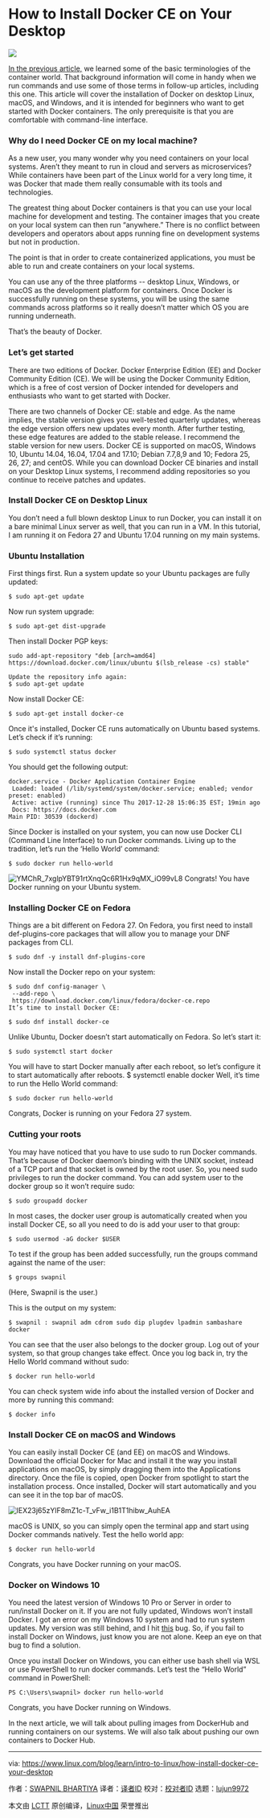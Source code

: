 How to Install Docker CE on Your Desktop
======

![](https://www.linux.com/sites/lcom/files/styles/rendered_file/public/containers-volumes_0.jpg?itok=gv0_MXiZ)

[In the previous article,][1] we learned some of the basic terminologies of the container world. That background information will come in handy when we run commands and use some of those terms in follow-up articles, including this one. This article will cover the installation of Docker on desktop Linux, macOS, and Windows, and it is intended for beginners who want to get started with Docker containers. The only prerequisite is that you are comfortable with command-line interface.

### Why do I need Docker CE on my local machine?

As a new user, you many wonder why you need containers on your local systems. Aren’t they meant to run in cloud and servers as microservices? While containers have been part of the Linux world for a very long time, it was Docker that made them really consumable with its tools and technologies.

The greatest thing about Docker containers is that you can use your local machine for development and testing. The container images that you create on your local system can then run “anywhere.” There is no conflict between developers and operators about apps running fine on development systems but not in production.

The point is that in order to create containerized applications, you must be able to run and create containers on your local systems.

You can use any of the three platforms -- desktop Linux, Windows, or macOS as the development platform for containers. Once Docker is successfully running on these systems, you will be using the same commands across platforms so it really doesn’t matter which OS you are running underneath.

That’s the beauty of Docker.

### Let’s get started

There are two editions of Docker. Docker Enterprise Edition (EE) and Docker Community Edition (CE). We will be using the Docker Community Edition, which is a free of cost version of Docker intended for developers and enthusiasts who want to get started with Docker.

There are two channels of Docker CE: stable and edge. As the name implies, the stable version gives you well-tested quarterly updates, whereas the edge version offers new updates every month. After further testing, these edge features are added to the stable release. I recommend the stable version for new users.
Docker CE is supported on macOS, Windows 10, Ubuntu 14.04, 16.04, 17.04 and 17.10; Debian 7.7,8,9 and 10; Fedora 25, 26, 27; and centOS. While you can download Docker CE binaries and install on your Desktop Linux systems, I recommend adding repositories so you continue to receive patches and updates.

### Install Docker CE on Desktop Linux

You don’t need a full blown desktop Linux to run Docker, you can install it on a bare minimal Linux server as well, that you can run in a VM. In this tutorial, I am running it on Fedora 27 and Ubuntu 17.04 running on my main systems.

### Ubuntu Installation

First things first. Run a system update so your Ubuntu packages are fully updated:
```
$ sudo apt-get update

```

Now run system upgrade:
```
$ sudo apt-get dist-upgrade

```

Then install Docker PGP keys:
```
sudo add-apt-repository "deb [arch=amd64] https://download.docker.com/linux/ubuntu $(lsb_release -cs) stable"

Update the repository info again:
$ sudo apt-get update

```

Now install Docker CE:
```
$ sudo apt-get install docker-ce

```

Once it's installed, Docker CE runs automatically on Ubuntu based systems. Let’s check if it’s running:
```
$ sudo systemctl status docker

```

You should get the following output:
```
docker.service - Docker Application Container Engine
 Loaded: loaded (/lib/systemd/system/docker.service; enabled; vendor preset: enabled)
 Active: active (running) since Thu 2017-12-28 15:06:35 EST; 19min ago
 Docs: https://docs.docker.com
Main PID: 30539 (dockerd)

```

Since Docker is installed on your system, you can now use Docker CLI (Command Line Interface) to run Docker commands. Living up to the tradition, let’s run the ‘Hello World’ command:
```
$ sudo docker run hello-world

```

![YMChR_7xglpYBT91rtXnqQc6R1Hx9qMX_iO99vL8][2]
Congrats! You have Docker running on your Ubuntu system.

### Installing Docker CE on Fedora

Things are a bit different on Fedora 27. On Fedora, you first need to install def-plugins-core packages that will allow you to manage your DNF packages from CLI.
```
$ sudo dnf -y install dnf-plugins-core

```

Now install the Docker repo on your system:
```
$ sudo dnf config-manager \
 --add-repo \
 https://download.docker.com/linux/fedora/docker-ce.repo
It’s time to install Docker CE:

$ sudo dnf install docker-ce

```

Unlike Ubuntu, Docker doesn’t start automatically on Fedora. So let’s start it:
```
$ sudo systemctl start docker

```

You will have to start Docker manually after each reboot, so let’s configure it to start automatically after reboots. $ systemctl enable docker Well, it’s time to run the Hello World command:
```
$ sudo docker run hello-world

```

Congrats, Docker is running on your Fedora 27 system.

### Cutting your roots

You may have noticed that you have to use sudo to run Docker commands. That’s because of Docker daemon’s binding with the UNIX socket, instead of a TCP port and that socket is owned by the root user. So, you need sudo privileges to run the docker command. You can add system user to the docker group so it won’t require sudo:
```
$ sudo groupadd docker

```

In most cases, the docker user group is automatically created when you install Docker CE, so all you need to do is add your user to that group:
```
$ sudo usermod -aG docker $USER

```

To test if the group has been added successfully, run the groups command against the name of the user:
```
$ groups swapnil

```

(Here, Swapnil is the user.)

This is the output on my system:
```
$ swapnil : swapnil adm cdrom sudo dip plugdev lpadmin sambashare docker

```

You can see that the user also belongs to the docker group. Log out of your system, so that group changes take effect. Once you log back in, try the Hello World command without sudo:
```
$ docker run hello-world

```

You can check system wide info about the installed version of Docker and more by running this command:
```
$ docker info

```

### Install Docker CE on macOS and Windows

You can easily install Docker CE (and EE) on macOS and Windows. Download the official Docker for Mac and install it the way you install applications on macOS, by simply dragging them into the Applications directory. Once the file is copied, open Docker from spotlight to start the installation process. Once installed, Docker will start automatically and you can see it in the top bar of macOS.

![IEX23j65zYlF8mZ1c-T_vFw_i1B1T1hibw_AuhEA][3]

macOS is UNIX, so you can simply open the terminal app and start using Docker commands natively. Test the hello world app:
```
$ docker run hello-world

```

Congrats, you have Docker running on your macOS.

### Docker on Windows 10

You need the latest version of Windows 10 Pro or Server in order to run/install Docker on it. If you are not fully updated, Windows won’t install Docker. I got an error on my Windows 10 system and had to run system updates. My version was still behind, and I hit [this][4] bug. So, if you fail to install Docker on Windows, just know you are not alone. Keep an eye on that bug to find a solution.

Once you install Docker on Windows, you can either use bash shell via WSL or use PowerShell to run docker commands. Let’s test the “Hello World” command in PowerShell:
```
PS C:\Users\swapnil> docker run hello-world

```

Congrats, you have Docker running on Windows.

In the next article, we will talk about pulling images from DockerHub and running containers on our systems. We will also talk about pushing our own containers to Docker Hub.


--------------------------------------------------------------------------------

via: https://www.linux.com/blog/learn/intro-to-linux/how-install-docker-ce-your-desktop

作者：[SWAPNIL BHARTIYA][a]
译者：[译者ID](https://github.com/译者ID)
校对：[校对者ID](https://github.com/校对者ID)
选题：[lujun9972](https://github.com/lujun9972)

本文由 [LCTT](https://github.com/LCTT/TranslateProject) 原创编译，[Linux中国](https://linux.cn/) 荣誉推出

[a]:https://www.linux.com/users/arnieswap
[1]:https://www.linux.com/blog/intro-to-linux/2017/12/container-basics-terms-you-need-know
[2]:https://lh5.googleusercontent.com/YMChR_7xglpYBT91rtXnqQc6R1Hx9qMX_iO99vL8Z8C0-BlynDcL5B5pG-zzH0fKU0Qvnzd89v0KDEbZiO0gTfGNGfDtO-FkTt0bmzIQ-TKbNmv18S9RXdkSeXqgKDFRewnaHPj2
[3]:https://lh3.googleusercontent.com/IEX23j65zYlF8mZ1c-T_vFw_i1B1T1hibw_AuhEAfwv9oFpMfcAqkgEk7K5o58iDAAfGozSpIvY_qEsTOHRlSbesMKwTnG9rRkWba1KPSmnuH1LyoccDGNO3Clbz8du0gSByZxNj
[4]:https://github.com/docker/for-win/issues/1263
